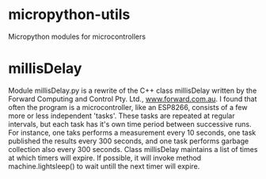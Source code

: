 # micropython-utils
Micropython modules for microcontrollers

# millisDelay
Module millisDelay.py is a rewrite of the C++ class millisDelay written by the Forward Computing and Control Pty. Ltd., www.forward.com.au.
I found that often the program is a microcontroller, like an ESP8266, consists of a few more or less independent 'tasks'. These tasks are repeated at regular intervals, but each task has it's own time period between successive runs. For instance, one taks performs a measurement every 10 seconds, one task published the results every 300 seconds, and one task performs garbage collection also every 300 seconds.
Class millisDelay maintains a list of times at which timers will expire. If possible, it will invoke method machine.lightsleep() to wait untill the next timer will expire.

